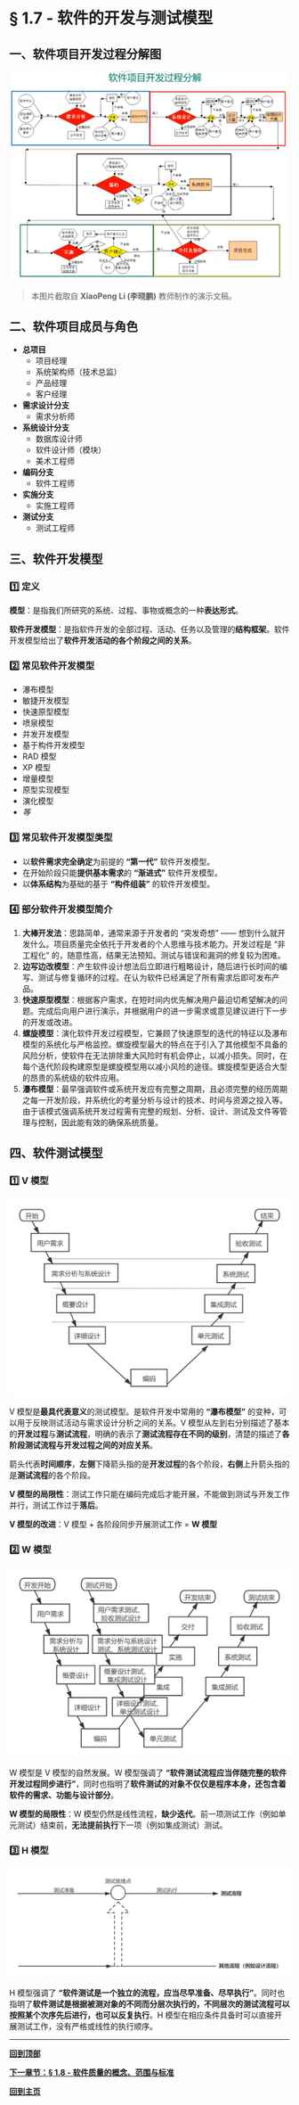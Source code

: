 # § 1.7 - 软件的开发与测试模型

## 一、软件项目开发过程分解图

![软件项目开发过程分解图](https://github.com/Lingggao/Software-Testing-Basics/blob/master/%E7%AC%AC%E4%B8%80%E7%AB%A0/1_7_%E8%BD%AF%E4%BB%B6%E9%A1%B9%E7%9B%AE%E5%BC%80%E5%8F%91%E8%BF%87%E7%A8%8B.png?raw=true)

> 本图片截取自 **XiaoPeng Li (李晓鹏)** 教师制作的演示文稿。

## 二、软件项目成员与角色

- **总项目**
	- 项目经理
	- 系统架构师（技术总监）
	- 产品经理
	- 客户经理
- **需求设计分支**
	- 需求分析师
- **系统设计分支**
	- 数据库设计师
	- 软件设计师（模块）
	- 美术工程师
- **编码分支**
	- 软件工程师
- **实施分支**
	- 实施工程师
- **测试分支**
	- 测试工程师

## 三、软件开发模型

### :one: 定义

**模型**：是指我们所研究的系统、过程、事物或概念的一种**表达形式**。

**软件开发模型**：是指软件开发的全部过程、活动、任务以及管理的**结构框架**。软件开发模型给出了**软件开发活动的各个阶段之间的关系**。

### :two: 常见软件开发模型

- 瀑布模型
- 敏捷开发模型
- 快速原型模型
- 喷泉模型
- 并发开发模型
- 基于构件开发模型
- RAD 模型
- XP 模型
- 增量模型
- 原型实现模型
- 演化模型
- *等*

### :three: 常见软件开发模型类型

- 以**软件需求完全确定**为前提的 **“第一代”** 软件开发模型。
- 在开始阶段只能**提供基本需求**的 **“渐进式”** 软件开发模型。
- 以**体系结构**为基础的基于 **“构件组装”** 的软件开发模型。

### :four: 部分软件开发模型简介

1. **大棒开发法**：思路简单，通常来源于开发者的 “突发奇想” —— 想到什么就开发什么。项目质量完全依托于开发者的个人思维与技术能力。开发过程是 “非工程化” 的，随意性高，结果无法预知。测试与错误和漏洞的修复较为困难。
2. **边写边改模型**：产生软件设计想法后立即进行粗略设计，随后进行长时间的编写、测试与修复循环的过程。在认为软件已经满足了所有需求后即可发布产品。
3. **快速原型模型**：根据客户需求，在短时间内优先解决用户最迫切希望解决的问题。完成后向用户进行演示，并根据用户的进一步需求或意见建议进行下一步的开发或改进。
4. **螺旋模型**：演化软件开发过程模型，它兼顾了快速原型的迭代的特征以及瀑布模型的系统化与严格监控。螺旋模型最大的特点在于引入了其他模型不具备的风险分析，使软件在无法排除重大风险时有机会停止，以减小损失。同时，在每个迭代阶段构建原型是螺旋模型用以减小风险的途径。螺旋模型更适合大型的昂贵的系统级的软件应用。
4. **瀑布模型**：最早强调软件或系统开发应有完整之周期，且必须完整的经历周期之每一开发阶段，并系统化的考量分析与设计的技术、时间与资源之投入等。由于该模式强调系统开发过程需有完整的规划、分析、设计、测试及文件等管理与控制，因此能有效的确保系统质量。

## 四、软件测试模型

### :one: V 模型

![V 模型](https://github.com/Lingggao/Software-Testing-Basics/blob/master/%E7%AC%AC%E4%B8%80%E7%AB%A0/1_7_V%20%E6%A8%A1%E5%9E%8B.png?raw=true)

V 模型是**最具代表意义**的测试模型。是软件开发中常用的 **“瀑布模型”** 的变种，可以用于反映测试活动与需求设计分析之间的关系。V 模型从左到右分别描述了基本的**开发过程**与**测试流程**，明确的表示了**测试流程存在不同的级别**，清楚的描述了**各阶段测试流程与开发过程之间的对应关系**。

箭头代表**时间顺序**，**左侧**下降箭头指的是**开发过程**的各个阶段，**右侧**上升箭头指的是**测试流程**的各个阶段。

**V 模型的局限性**：测试工作只能在编码完成后才能开展，不能做到测试与开发工作并行，测试工作过于**落后**。

**V 模型的改进**：V 模型 + 各阶段同步开展测试工作 = **W 模型**

### :two: W 模型

![W 模型](https://github.com/Lingggao/Software-Testing-Basics/blob/master/%E7%AC%AC%E4%B8%80%E7%AB%A0/1_7_W%20%E6%A8%A1%E5%9E%8B.png?raw=true)

W 模型是 V 模型的自然发展。W 模型强调了 **“软件测试流程应当伴随完整的软件开发过程同步进行”**，同时也指明了**软件测试的对象不仅仅是程序本身，还包含着软件的需求、功能与设计部分**。

**W 模型的局限性**：W 模型仍然是线性流程，**缺少迭代**。前一项测试工作（例如单元测试）结束前，**无法提前执行**下一项（例如集成测试）测试。

### :three: H 模型

![H 模型](https://github.com/Lingggao/Software-Testing-Basics/blob/master/%E7%AC%AC%E4%B8%80%E7%AB%A0/1_7_H%20%E6%A8%A1%E5%9E%8B.png?raw=true)

H 模型强调了 **“软件测试是一个独立的流程，应当尽早准备、尽早执行”**。同时也指明了**软件测试是根据被测对象的不同而分层次执行的，不同层次的测试流程可以按照某个次序先后进行，也可以反复执行**。H 模型在相应条件具备时可以直接开展测试工作，没有严格或线性的执行顺序。

---
[**回到顶部**](https://github.com/Lingggao/Software-Testing-Basics/blob/master/%E7%AC%AC%E4%B8%80%E7%AB%A0/1_7_%E8%BD%AF%E4%BB%B6%E7%9A%84%E5%BC%80%E5%8F%91%E4%B8%8E%E6%B5%8B%E8%AF%95%E6%A8%A1%E5%9E%8B.md#-17---%E8%BD%AF%E4%BB%B6%E7%9A%84%E5%BC%80%E5%8F%91%E4%B8%8E%E6%B5%8B%E8%AF%95%E6%A8%A1%E5%9E%8B)

[**下一章节：§ 1.8 - 软件质量的概念、范围与标准**](https://github.com/Lingggao/Software-Testing-Basics/blob/master/%E7%AC%AC%E4%B8%80%E7%AB%A0/1_8_%E8%BD%AF%E4%BB%B6%E8%B4%A8%E9%87%8F%E7%9A%84%E6%A6%82%E5%BF%B5%E3%80%81%E8%8C%83%E5%9B%B4%E4%B8%8E%E6%A0%87%E5%87%86.md#-18---%E8%BD%AF%E4%BB%B6%E8%B4%A8%E9%87%8F%E7%9A%84%E6%A6%82%E5%BF%B5%E8%8C%83%E5%9B%B4%E4%B8%8E%E6%A0%87%E5%87%86)

[**回到主页**](https://github.com/Lingggao/Software-Testing-Basics#%E8%BD%AF%E4%BB%B6%E6%B5%8B%E8%AF%95%E5%9F%BA%E7%A1%80%E5%AD%A6%E4%B9%A0%E7%AC%94%E8%AE%B0)